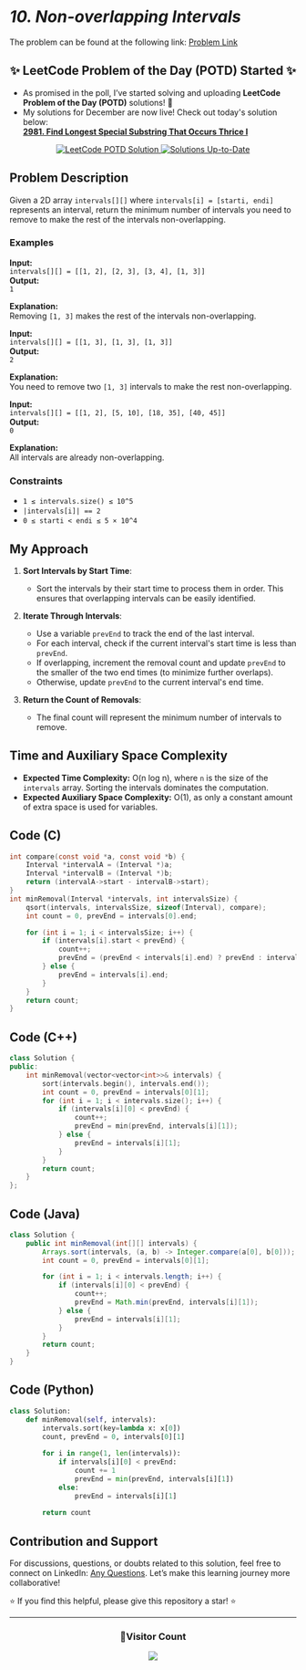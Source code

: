 # *10. Non-overlapping Intervals*

The problem can be found at the following link: [Problem Link](https://www.geeksforgeeks.org/problems/non-overlapping-intervals/1)

<div align="center">
  <h2>✨ LeetCode Problem of the Day (POTD) Started ✨</h2>
</div>

- As promised in the poll, I’ve started solving and uploading **LeetCode Problem of the Day (POTD)** solutions! 🎯  
- My solutions for December are now live! Check out today's solution below:  
  [**2981. Find Longest Special Substring That Occurs Thrice I**](https://github.com/Hunterdii/Leetcode-POTD/blob/main/December%202024%20Leetcode%20Solution/2981.Find%20Longest%20Special%20Substring%20That%20Occurs%20Thrice%20I.md)  

<div align="center">
  <a href="https://github.com/Hunterdii/Leetcode-POTD/blob/main/December%202024%20Leetcode%20Solution/2981.Find%20Longest%20Special%20Substring%20That%20Occurs%20Thrice%20I.md">
    <img src="https://img.shields.io/badge/LeetCode%20POTD-Solution%20Live-brightgreen?style=for-the-badge&logo=leetcode" alt="LeetCode POTD Solution" />
  </a>
  <a href="https://github.com/Hunterdii/Leetcode-POTD/blob/main/December%202024%20Leetcode%20Solution/2981.Find%20Longest%20Special%20Substring%20That%20Occurs%20Thrice%20I.md">
    <img src="https://img.shields.io/badge/Solutions-Up%20to%20Date-blue?style=for-the-badge" alt="Solutions Up-to-Date" />
  </a>
</div>

## Problem Description

Given a 2D array `intervals[][]` where `intervals[i] = [starti, endi]` represents an interval, return the minimum number of intervals you need to remove to make the rest of the intervals non-overlapping.

### Examples

**Input:**  
`intervals[][] = [[1, 2], [2, 3], [3, 4], [1, 3]]`  
**Output:**  
`1`

**Explanation:**  
Removing `[1, 3]` makes the rest of the intervals non-overlapping.



**Input:**  
`intervals[][] = [[1, 3], [1, 3], [1, 3]]`  
**Output:**  
`2`

**Explanation:**  
You need to remove two `[1, 3]` intervals to make the rest non-overlapping.



**Input:**  
`intervals[][] = [[1, 2], [5, 10], [18, 35], [40, 45]]`  
**Output:**  
`0`

**Explanation:**  
All intervals are already non-overlapping.



### Constraints

- `1 ≤ intervals.size() ≤ 10^5`
- `|intervals[i]| == 2`
- `0 ≤ starti < endi ≤ 5 × 10^4`



## My Approach

1. **Sort Intervals by Start Time**:  
   - Sort the intervals by their start time to process them in order. This ensures that overlapping intervals can be easily identified.

2. **Iterate Through Intervals**:  
   - Use a variable `prevEnd` to track the end of the last interval.  
   - For each interval, check if the current interval's start time is less than `prevEnd`.  
   - If overlapping, increment the removal count and update `prevEnd` to the smaller of the two end times (to minimize further overlaps).  
   - Otherwise, update `prevEnd` to the current interval's end time.

3. **Return the Count of Removals**:  
   - The final count will represent the minimum number of intervals to remove.



## Time and Auxiliary Space Complexity

- **Expected Time Complexity:** O(n log n), where `n` is the size of the `intervals` array. Sorting the intervals dominates the computation.  
- **Expected Auxiliary Space Complexity:** O(1), as only a constant amount of extra space is used for variables.



## Code (C)

```c
int compare(const void *a, const void *b) {
    Interval *intervalA = (Interval *)a;
    Interval *intervalB = (Interval *)b;
    return (intervalA->start - intervalB->start);
}
int minRemoval(Interval *intervals, int intervalsSize) {
    qsort(intervals, intervalsSize, sizeof(Interval), compare);
    int count = 0, prevEnd = intervals[0].end;

    for (int i = 1; i < intervalsSize; i++) {
        if (intervals[i].start < prevEnd) {
            count++;
            prevEnd = (prevEnd < intervals[i].end) ? prevEnd : intervals[i].end;
        } else {
            prevEnd = intervals[i].end;
        }
    }
    return count;
}
```



## Code (C++)

```cpp
class Solution {
public:
    int minRemoval(vector<vector<int>>& intervals) {
        sort(intervals.begin(), intervals.end());
        int count = 0, prevEnd = intervals[0][1];
        for (int i = 1; i < intervals.size(); i++) {
            if (intervals[i][0] < prevEnd) {
                count++;
                prevEnd = min(prevEnd, intervals[i][1]);
            } else {
                prevEnd = intervals[i][1];
            }
        }
        return count;
    }
};
```



## Code (Java)

```java
class Solution {
    public int minRemoval(int[][] intervals) {
        Arrays.sort(intervals, (a, b) -> Integer.compare(a[0], b[0]));
        int count = 0, prevEnd = intervals[0][1];

        for (int i = 1; i < intervals.length; i++) {
            if (intervals[i][0] < prevEnd) {
                count++;
                prevEnd = Math.min(prevEnd, intervals[i][1]);
            } else {
                prevEnd = intervals[i][1];
            }
        }
        return count;
    }
}
```



## Code (Python)

```python
class Solution:
    def minRemoval(self, intervals):
        intervals.sort(key=lambda x: x[0])
        count, prevEnd = 0, intervals[0][1]
        
        for i in range(1, len(intervals)):
            if intervals[i][0] < prevEnd:
                count += 1
                prevEnd = min(prevEnd, intervals[i][1])
            else:
                prevEnd = intervals[i][1]
        
        return count
```



## Contribution and Support

For discussions, questions, or doubts related to this solution, feel free to connect on LinkedIn: [Any Questions](https://www.linkedin.com/in/het-patel-8b110525a/). Let’s make this learning journey more collaborative!

⭐ If you find this helpful, please give this repository a star! ⭐

---

<div align="center">
  <h3><b>📍Visitor Count</b></h3>
</div>

<p align="center">
  <img src="https://profile-counter.glitch.me/Hunterdii/count.svg" />
</p>

